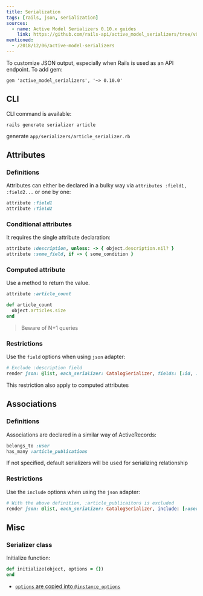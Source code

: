 ```yaml
---
title: Serialization
tags: [rails, json, serialization]
sources:
  - name: Active Model Serializers 0.10.x guides
    link: https://github.com/rails-api/active_model_serializers/tree/v0.10.6/docs
mentioned:
  - /2018/12/06/active-model-serializers
---
```


To customize JSON output, especially when Rails is used as an API endpoint. To 
add gem:

```
gem 'active_model_serializers', '~> 0.10.0'
```

## CLI
CLI command is available:
```
rails generate serializer article
```
generate `app/serializers/article_serializer.rb`

## Attributes

### Definitions

Attributes can either be declared in a bulky way via `attributes :field1, :field2...` or
one by one:
```ruby
attribute :field1
attribute :field2
```

### Conditional attributes
It requires the single attribute declaration:
```ruby
attribute :description, unless: -> { object.description.nil? }
attribute :some_field, if -> { some_condition }
```

### Computed attribute
Use a method to return the value. 

```ruby
attribute :article_count

def article_count
  object.articles.size
end
```

> Beware of N+1 queries

### Restrictions
Use the `field` options when using `json` adapter:
```ruby
# Exclude :description field
render json: @list, each_serializer: CatalogSerializer, fields: [:id, :code, :name]
```
This restriction also apply to computed attributes

## Associations

### Definitions
Associations are declared in a similar way of ActiveRecords:
```ruby
belongs_to :user
has_many :article_publications
```
If not specified, default serializers will be used for serializing relationship

### Restrictions
Use the `include` options when using the `json` adapter:
```ruby
# With the above definition, :article_publicaitons is excluded
render json: @list, each_serializer: CatalogSerializer, include: [:user]
```

## Misc

### Serializer class

Initialize function:
```ruby
def initialize(object, options = {})
end
```
- [`options` are copied into `@instance_options`](https://stackoverflow.com/a/37956952/4906586)